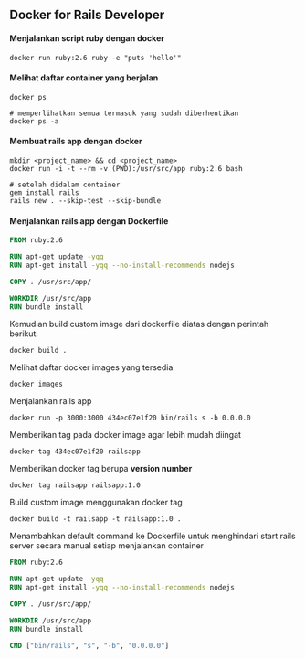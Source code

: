 ## Docker for Rails Developer

#### Menjalankan script ruby dengan docker
```shell
docker run ruby:2.6 ruby -e "puts 'hello'"
```

#### Melihat daftar container yang berjalan
```shell
docker ps

# memperlihatkan semua termasuk yang sudah diberhentikan
docker ps -a
```


#### Membuat rails app dengan docker
```shell
mkdir <project_name> && cd <project_name>
docker run -i -t --rm -v (PWD):/usr/src/app ruby:2.6 bash

# setelah didalam container
gem install rails
rails new . --skip-test --skip-bundle
```


#### Menjalankan rails app dengan Dockerfile
```dockerfile
FROM ruby:2.6                                           

RUN apt-get update -yqq                                 
RUN apt-get install -yqq --no-install-recommends nodejs 

COPY . /usr/src/app/                                    

WORKDIR /usr/src/app                                    
RUN bundle install 
```

Kemudian build custom image dari dockerfile diatas dengan perintah berikut.
```shell
docker build .
```

Melihat daftar docker images yang tersedia
```shell
docker images
```

Menjalankan rails app 
```
docker run -p 3000:3000 434ec07e1f20 bin/rails s -b 0.0.0.0
```

Memberikan tag pada docker image agar lebih mudah diingat
```shell
docker tag 434ec07e1f20 railsapp
```

Memberikan docker tag berupa **version number**
```shell
docker tag railsapp railsapp:1.0
```

Build custom image menggunakan docker tag
```shell
docker build -t railsapp -t railsapp:1.0 .
```

Menambahkan default command ke Dockerfile untuk menghindari start rails server secara manual setiap menjalankan container
```dockerfile
FROM ruby:2.6                                           

RUN apt-get update -yqq                                 
RUN apt-get install -yqq --no-install-recommends nodejs 

COPY . /usr/src/app/                                    

WORKDIR /usr/src/app                                    
RUN bundle install 

CMD ["bin/rails", "s", "-b", "0.0.0.0"]
```

